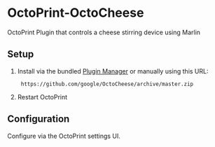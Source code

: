 # OctoPrint-OctoCheese

OctoPrint Plugin that controls a cheese stirring device using Marlin

## Setup

1. Install via the bundled [Plugin Manager](https://github.com/foosel/OctoPrint/wiki/Plugin:-Plugin-Manager)
or manually using this URL:

    	https://github.com/google/OctoCheese/archive/master.zip

1. Restart OctoPrint

## Configuration

Configure via the OctoPrint settings UI.
